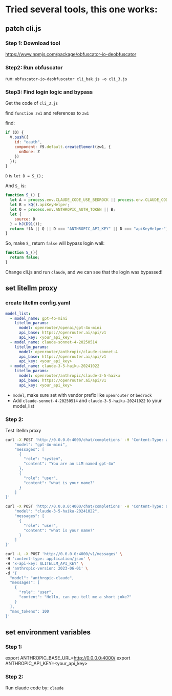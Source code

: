 # Tried several tools, this one works:
## patch cli.js
### Step 1: Download tool
https://www.npmjs.com/package/obfuscator-io-deobfuscator

### Step2: Run obfuscator
run: `obfuscator-io-deobfuscator cli_bak.js -o cli_3.js`

### Step3: Find login logic and bypass
Get the code of `cli_3.js`

find `function zw1` and references to `zw1`

find:
```js
if (D) {
  V.push({
    id: "oauth",
    component: f9.default.createElement(zw1, {
      onDone: Z
    })
  });
}
```

`D` is `let D = S_();`

And `S_` is:
```js
function S_() {
  let A = process.env.CLAUDE_CODE_USE_BEDROCK || process.env.CLAUDE_CODE_USE_VERTEX;
  let B = kQ().apiKeyHelper;
  let Q = process.env.ANTHROPIC_AUTH_TOKEN || B;
  let {
    source: D
  } = hJ(D91());
  return !(A || Q || D === "ANTHROPIC_API_KEY" || D === "apiKeyHelper");
}
```

So, make `S_` return `false` will bypass login wall:
```js
function S_(){
  return false;
}
```

Change cli.js and run `claude`, and we can see that the login was bypassed!

## set litellm proxy
### create litellm config.yaml
```yaml
model_list:
  - model_name: gpt-4o-mini
    litellm_params:
      model: openrouter/openai/gpt-4o-mini
      api_base: https://openrouter.ai/api/v1
      api_key: <your_api_key>
  - model_name: claude-sonnet-4-20250514
    litellm_params:
      model: openrouter/anthropic/claude-sonnet-4
      api_base: https://openrouter.ai/api/v1
      api_key: <your_api_key>
  - model_name: claude-3-5-haiku-20241022
    litellm_params:
      model: openrouter/anthropic/claude-3-5-haiku
      api_base: https://openrouter.ai/api/v1
      api_key: <your_api_key>
```
- `model`, make sure set with vendor prefix like `openrouter` or `bedrock`
- Add `claude-sonnet-4-20250514` and `claude-3-5-haiku-20241022` to your model_list

### Step 2:
Test litellm proxy
```bash
curl -X POST 'http://0.0.0.0:4000/chat/completions' -H 'Content-Type: application/json' -H 'Authorization: Bearer sk-1234' -d '{
    "model": "gpt-4o-mini",
    "messages": [
      {
        "role": "system",
        "content": "You are an LLM named gpt-4o"
      },
      {
        "role": "user",
        "content": "what is your name?"
      }
    ]
}'

curl -X POST 'http://0.0.0.0:4000/chat/completions' -H 'Content-Type: application/json' -H 'Authorization: Bearer sk-1234' -d '{
    "model": "claude-3-5-haiku-20241022",
    "messages": [
      {
        "role": "user",
        "content": "what is your name?"
      }
    ]
}'

curl -L -X POST 'http://0.0.0.0:4000/v1/messages' \
-H 'content-type: application/json' \
-H 'x-api-key: $LITELLM_API_KEY' \
-H 'anthropic-version: 2023-06-01' \
-d '{
  "model": "anthropic-claude",
  "messages": [
    {
      "role": "user",
      "content": "Hello, can you tell me a short joke?"
    }
  ],
  "max_tokens": 100
}'
```


## set environment variables
### Step 1:
export ANTHROPIC_BASE_URL=http://0.0.0.0:4000/
export ANTHROPIC_API_KEY=<your_api_key>

### Step 2:
Run claude code by: `claude`
